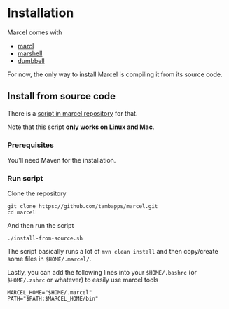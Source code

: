 # Installation

Marcel comes with
- [marcl](../tools/marcl.md)
- [marshell](../tools/marshell.md)
- [dumbbell](../tools/dumbbell.md)

For now, the only way to install Marcel is compiling it from its source code.

## Install from source code
There is a [script in marcel repository](https://github.com/tambapps/marcel/blob/main/install.sh) for that.

Note that this script **only works on Linux and Mac**.
### Prerequisites

You'll need Maven for the installation.

### Run script

Clone the repository
```shell
git clone https://github.com/tambapps/marcel.git
cd marcel
```

And then run the script
```shell
./install-from-source.sh
```

The script basically runs a lot of `mvn clean install` and then copy/create some files in `$HOME/.marcel/`.

Lastly, you can add the following lines into your `$HOME/.bashrc` (or `$HOME/.zshrc` or whatever) to easily use marcel tools

```shell
MARCEL_HOME="$HOME/.marcel"
PATH="$PATH:$MARCEL_HOME/bin"
```
